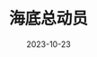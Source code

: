 ---
layout: page
title: 海底总动员
description: >
  搞笑、有趣、可爱，皮克斯的动画片如果剔除说教和煽情的俗套剧情就是五星之作。mine mine mine也太贴切且洗脑了。此外，XXX总动员这样的译名能不能爬？
category: 电影
img: assets/img/movie/2023/hai_di_zong_dong_yuan.webp
star: 4
date: 2023-10-23
---